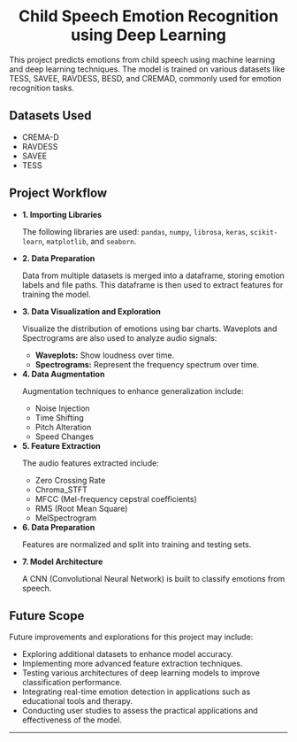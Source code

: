 <h1 style="text-align: center;">Child Speech Emotion Recognition using Deep Learning</h1>

<p>This project predicts emotions from child speech using machine learning and deep learning techniques. The model is trained on various datasets like TESS, SAVEE, RAVDESS, BESD, and CREMAD, commonly used for emotion recognition tasks.</p>

<h2>Datasets Used</h2>
<ul>
  <li>CREMA-D</li>
  <li>RAVDESS</li>
  <li>SAVEE</li>
  <li>TESS</li>
</ul>

<h2>Project Workflow</h2>
    <ul>
        <li>
            <strong>1. Importing Libraries</strong>
            <p>The following libraries are used: <code>pandas</code>, <code>numpy</code>, <code>librosa</code>, <code>keras</code>, <code>scikit-learn</code>, <code>matplotlib</code>, and <code>seaborn</code>.</p>
        </li>
        <li>
            <strong>2. Data Preparation</strong>
            <p>Data from multiple datasets is merged into a dataframe, storing emotion labels and file paths. This dataframe is then used to extract features for training the model.</p>
        </li>
        <li>
            <strong>3. Data Visualization and Exploration</strong>
            <p>Visualize the distribution of emotions using bar charts. Waveplots and Spectrograms are also used to analyze audio signals:</p>
            <ul>
                <li><strong>Waveplots:</strong> Show loudness over time.</li>
                <li><strong>Spectrograms:</strong> Represent the frequency spectrum over time.</li>
            </ul>
        </li>
        <li>
            <strong>4. Data Augmentation</strong>
            <p>Augmentation techniques to enhance generalization include:</p>
            <ul>
                <li>Noise Injection</li>
                <li>Time Shifting</li>
                <li>Pitch Alteration</li>
                <li>Speed Changes</li>
            </ul>
        </li>
        <li>
            <strong>5. Feature Extraction</strong>
            <p>The audio features extracted include:</p>
            <ul>
                <li>Zero Crossing Rate</li>
                <li>Chroma_STFT</li>
                <li>MFCC (Mel-frequency cepstral coefficients)</li>
                <li>RMS (Root Mean Square)</li>
                <li>MelSpectrogram</li>
            </ul>
        </li>
        <li>
            <strong>6. Data Preparation</strong>
            <p>Features are normalized and split into training and testing sets.</p>
        </li>
        <li>
            <strong>7. Model Architecture</strong>
            <p>A CNN (Convolutional Neural Network) is built to classify emotions from speech.</p>
        </li>
    </ul>

<div>
    <h2>Future Scope</h2>
    <p>Future improvements and explorations for this project may include:</p>
    <ul>
        <li>Exploring additional datasets to enhance model accuracy.</li>
        <li>Implementing more advanced feature extraction techniques.</li>
        <li>Testing various architectures of deep learning models to improve classification performance.</li>
        <li>Integrating real-time emotion detection in applications such as educational tools and therapy.</li>
        <li>Conducting user studies to assess the practical applications and effectiveness of the model.</li>
    </ul>
</div>
<hr>
